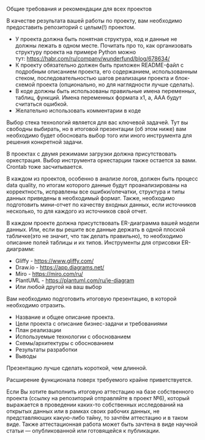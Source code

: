 Общие требования и рекомендации для всех проектов

В качестве результата вашей работы по проекту, вам необходимо предоставить
репозиторий с целым(!) проектом.

* У проекта должна быть понятная структура, код и данные не должны лежать в
  одном месте. Почитать про то, как организовать структуру проекта на примере
  Python можно тут: https://habr.com/ru/company/wunderfund/blog/678634/
* К проекту обязательно должен быть приложен README-файл с подробным описанием
  проекта, его содержанием, использованным стеком, последовательностью шагов
  реализации проекта и блок-схемой проекта (опционально, но для наглядности
  лучше сделать).
* В коде должны быть использованы правильные имена переменных, таблиц, функций.
  Имена переменных формата x1, a, AAA будут считаться ошибкой.
* Желательно использовать комментарии в коде

Выбор стека технологий является для вас ключевой задачей. Тут вы свободны
выбирать, но в итоговой презентации (об этом ниже) вам необходимо будет
обосновать выбор того или иного инструмента для решения конкретной задачи.

В проектах с двумя режимами загрузки должна присутствовать оркестрация.
Выбор инструмента оркестарции также остается за вами. Crontab тоже
засчитывается.

В каждом из проектов, особенно в анализе логов, должен быть процесс data quality, по итогам которого данные будут проанализированы на корректность, исправлены все ошибки/опечатки, структура и типы данных приведены в необходимый формат. Также, необходимо подготовить мини-отчет по качеству входных данных, если источников несколько, то для каждого из источников свой отчет.

В каждом проекте должна присутствовать ER-диаграмма вашей модели данных.
Или, если вы решите все данные держать в одной плоской табличке(это не значит,
что так делать правильно), то необходимо описание полей таблицы и их типов.
Инструменты для отрисовки ER-диаграмм:
* Gliffy - https://www.gliffy.com/
* Draw.io - https://app.diagrams.net/
* Miro - https://miro.com/ru/
* PlantUML - https://plantuml.com/ru/ie-diagram
* Или любой другой на ваш выбор

Вам необходимо подготовить итоговую презентацию, в которой необходимо отразить.
* Название и общее описание проекта.
* Цели проекта с описание бизнес-задачи и требованиями
* План реализации
* Используемые технологии с обоснованием
* Схемы/архитектуры с обоснованием
* Результаты разработки
* Выводы

Презентацию лучше сделать короткой, чем длинной.

Расширение функционала поверх требуемого крайне приветствуется.

Если Вы хотите выполнить итоговую аттестацию на базе собственного проекта
(ссылку на репозиторий отправляйте в проект №6), который выражается в
проведении каких-то собственных исследований на открытых данных или в
рамках своих рабочих данных, не представляющих какую-либо тайну, то зачтём
аттестацию и в таком виде. Также аттестационная работа может быть зачтена
в виде научной статьи — опубликованной или готовящейся к публикации.